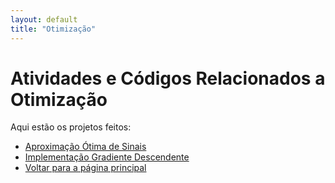 ```yaml
---
layout: default
title: "Otimização"
---
```


# Atividades e Códigos Relacionados a Otimização

Aqui estão os projetos feitos:

- [Aproximação Ótima de Sinais](otm_sinais.md)
- [Implementação Gradiente Descendente](descent_grad.md)
- [Voltar para a página principal](../index.md)
